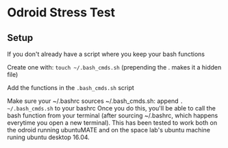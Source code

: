 # Odroid Stress Test

## Setup

If you don't already have a script where you keep your bash functions

Create one with: `touch ~/.bash_cmds.sh` (prepending the . makes it a hidden file)

Add the functions in the `.bash_cmds.sh` script

Make sure your ~/.bashrc sources ~/.bash_cmds.sh: append `. ~/.bash_cmds.sh` to your bashrc
Once you do this, you'll be able to call the bash function from your terminal (after sourcing ~/.bashrc, which happens everytime you open a new terminal). This has been tested to work both on the odroid running ubuntuMATE and on the space lab's ubuntu machine runing ubuntu desktop 16.04.

